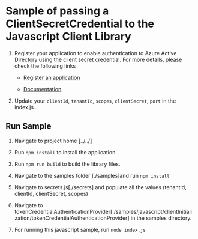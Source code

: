 # Sample of passing a ClientSecretCredential to the Javascript Client Library

1. Register your application to enable authentication to Azure Active Directory using the client secret credential. For more details, please check the following links

    - [Register an application](https://docs.microsoft.com/en-us/azure/active-directory/develop/quickstart-register-app)

    - [Documentation](https://docs.microsoft.com/en-us/azure/active-directory/develop/quickstart-configure-app-access-web-apis#add-credentials-to-your-web-application).

2. Update your `clientId`, `tenantId`, `scopes`, `clientSecret`, `port` in the index.js .

## Run Sample

1. Navigate to project home [../../]

2. Run `npm install` to install the application.

3. Run `npm run build` to build the library files.

4. Navigate to the samples folder [./samples]and run `npm install`

5. Navigate to secrets.js[./secrets] and populate all the values (tenantId, clientId, clientSecret, scopes) 

6. Navigate to tokenCredentialAuthenticationProvider[./samples/javascript/clientInitialization/tokenCredentialAuthenticationProvider] in the samples directory.

7. For running this javascript sample, run `node index.js`
